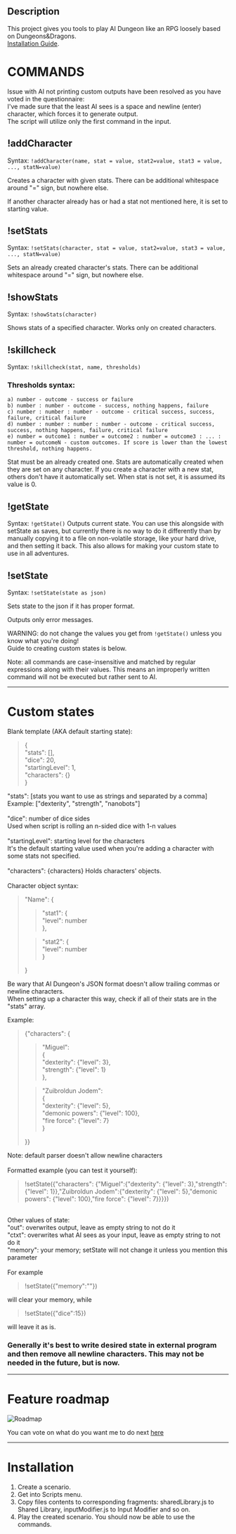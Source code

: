 ## Description

This project gives you tools to play AI Dungeon like an RPG loosely based on Dungeons&Dragons.<br>
[Installation Guide](#installation).

# COMMANDS

Issue with AI not printing custom outputs have been resolved as you have voted in the questionnaire:<br>
I've made sure that the least AI sees is a space and newline (enter) character, which forces it to generate output.<br>
The script will utilize only the first command in the input.

## !addCharacter

Syntax: `!addCharacter(name, stat = value, stat2=value, stat3 = value, ..., statN=value)`

Creates a character with given stats.
There can be additional whitespace around "=" sign, but nowhere else.

If another character already has or had a stat not mentioned here, it is set to starting value.

## !setStats

Syntax: `!setStats(character, stat = value, stat2=value, stat3 = value, ..., statN=value)`

Sets an already created character's stats.
There can be additional whitespace around "=" sign, but nowhere else.

## !showStats

Syntax: `!showStats(character)`

Shows stats of a specified character.
Works only on created characters.

## !skillcheck

Syntax: `!skillcheck(stat, name, thresholds)`

### Thresholds syntax:

    a) number - outcome - success or failure
    b) number : number - outcome - success, nothing happens, failure
    c) number : number : number - outcome - critical success, success, failure, critical failure
    d) number : number : number : number - outcome - critical success, success, nothing happens, failure, critical failure
    e) number = outcome1 : number = outcome2 : number = outcome3 : ... : number = outcomeN - custom outcomes. If score is lower than the lowest threshold, nothing happens.

Stat must be an already created one. Stats are automatically created when they are set on any character. If you create a character with a new stat, others don't have it automatically set. When stat is not set, it is assumed its value is 0.

## !getState

Syntax: `!getState()`
Outputs current state.
You can use this alongside with setState as saves, but currently there is no way to do it differently than by manually copying it to a file on non-volatile storage, like your hard drive, and then setting it back. This also allows for making your custom state to use in all adventures.

## !setState

Syntax: `!setState(state as json)`

Sets state to the json if it has proper format.

Outputs only error messages.

WARNING: do not change the values you get from `!getState()` unless you know what you're doing!<br>
Guide to creating custom states is below.

Note: all commands are case-insensitive and matched by regular expressions along with their values. This means an improperly written command will not be executed but rather sent to AI.

---

# Custom states

Blank template (AKA default starting state):<br>

> {\
> "stats": [],\
>  "dice": 20,\
>  "startingLevel": 1,\
>  "characters": {}<br>
> }

"stats": [stats you want to use as strings and separated by a comma]<br>
Example: ["dexterity", "strength", "nanobots"]<br><br>
"dice": number of dice sides<br>
Used when script is rolling an n-sided dice with 1-n values<br><br>
"startingLevel": starting level for the characters<br>
It's the default starting value used when you're adding a character with some stats not specified.<br><br>
"characters": {characters}
Holds characters' objects.<br><br>
Character object syntax:

> "Name": {<br>
>
> > "stat1": {<br>
> > "level": number<br>
> > },<br>
>
> > "stat2": {<br>
> > "level": number<br>
> > }<br>
>
> }

Be wary that AI Dungeon's JSON format doesn't allow trailing commas or newline characters.<br>
When setting up a character this way, check if all of their stats are in the "stats" array.

Example:<br>

> {"characters": {<br>
>
> > "Miguel":<br>
> > {<br>
> > "dexterity": {"level": 3},<br>
> > "strength": {"level": 1}<br>
> > },<br>
>
> > "Zuibroldun Jodem":<br>
> > {<br>
> > "dexterity": {"level": 5},<br>
> > "demonic powers": {"level": 100},<br>
> > "fire force": {"level": 7}<br>
> > }<br>
>
> }}

Note: default parser doesn't allow newline characters<br><br>
Formatted example (you can test it yourself):<br>

> !setState({"characters": {"Miguel":{"dexterity": {"level": 3},"strength": {"level": 1}},"Zuibroldun Jodem":{"dexterity": {"level": 5},"demonic powers": {"level": 100},"fire force": {"level": 7}}}})

<br>Other values of state:<br>
"out": overwrites output, leave as empty string to not do it<br>
"ctxt": overwrites what AI sees as your input, leave as empty string to not do it<br>
"memory": your memory; setState will not change it unless you mention this parameter<br><br>
For example<br>

> !setState({"memory":""})<br>

will clear your memory, while<br>

> !setState({"dice":15})<br>

will leave it as is.<br>

### Generally it's best to write desired state in external program and then remove all newline characters. This may not be needed in the future, but is now.

---

# Feature roadmap

![Roadmap](images/roadmap.png "Roadmap")

You can vote on what do you want me to do next [here](https://forms.gle/8zgA86jpnGWa97rB8)

---

# Installation

1. Create a scenario.
2. Get into Scripts menu.
3. Copy files contents to corresponding fragments: sharedLibrary.js to Shared Library, inputModifier.js to Input Modifier and so on.
4. Play the created scenario. You should now be able to use the commands.
